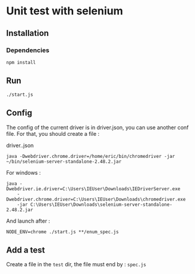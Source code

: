 # Unit test with selenium

## Installation

### Dependencies

`npm install`

## Run

`./start.js`

## Config

The config of the current driver is in driver.json, you can use another conf file. For that, you should create a file :

driver.<env>.json

`java -Dwebdriver.chrome.driver=/home/eric/bin/chromedriver -jar ~/bin/selenium-server-standalone-2.48.2.jar`

For windows : 

    java -Dwebdriver.ie.driver=C:\Users\IEUser\Downloads\IEDriverServer.exe 
        -Dwebdriver.chrome.driver=C:\Users\IEUser\Downloads\chromedriver.exe 
        -jar C:\Users\IEUser\Downloads\selenium-server-standalone-2.48.2.jar



And launch after :

`NODE_ENV=chrome ./start.js **/enum_spec.js`


## Add a test

Create a file in the `test` dir, the file must end by : `spec.js`

